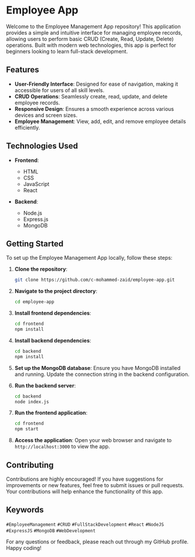 # Employee App

Welcome to the Employee Management App repository! This application provides a simple and intuitive interface for managing employee records, allowing users to perform basic CRUD (Create, Read, Update, Delete) operations. Built with modern web technologies, this app is perfect for beginners looking to learn full-stack development.

## Features

- **User-Friendly Interface**: Designed for ease of navigation, making it accessible for users of all skill levels.
- **CRUD Operations**: Seamlessly create, read, update, and delete employee records.
- **Responsive Design**: Ensures a smooth experience across various devices and screen sizes.
- **Employee Management**: View, add, edit, and remove employee details efficiently.

## Technologies Used

- **Frontend**: 
  - HTML
  - CSS
  - JavaScript
  - React

- **Backend**: 
  - Node.js
  - Express.js
  - MongoDB

## Getting Started

To set up the Employee Management App locally, follow these steps:

1. **Clone the repository**:
   ```bash
   git clone https://github.com/c-mohammed-zaid/employee-app.git
   ```

2. **Navigate to the project directory**:
   ```bash
   cd employee-app
   ```

3. **Install frontend dependencies**:
   ```bash
   cd frontend
   npm install
   ```

4. **Install backend dependencies**:
   ```bash
   cd backend
   npm install
   ```

5. **Set up the MongoDB database**: Ensure you have MongoDB installed and running. Update the connection string in the backend configuration.

6. **Run the backend server**:
   ```bash
   cd backend
   node index.js
   ```

7. **Run the frontend application**:
   ```bash
   cd frontend
   npm start
   ```

8. **Access the application**: Open your web browser and navigate to `http://localhost:3000` to view the app.

## Contributing

Contributions are highly encouraged! If you have suggestions for improvements or new features, feel free to submit issues or pull requests. Your contributions will help enhance the functionality of this app.

## Keywords

`#EmployeeManagement` `#CRUD` `#FullStackDevelopment` `#React` `#NodeJS` `#ExpressJS` `#MongoDB` `#WebDevelopment`

For any questions or feedback, please reach out through my GitHub profile. Happy coding!
